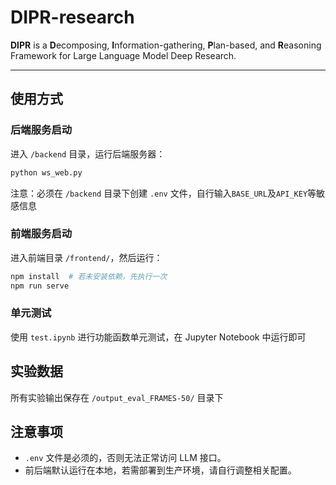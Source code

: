 # DIPR-research

**DIPR** is a **D**ecomposing, **I**nformation-gathering, **P**lan-based, and **R**easoning Framework for Large Language Model Deep Research.

---

## 使用方式
### 后端服务启动

进入 `/backend` 目录，运行后端服务器：

```bash
python ws_web.py
```

注意：必须在 `/backend` 目录下创建 `.env` 文件，自行输入`BASE_URL`及`API_KEY`等敏感信息

### 前端服务启动

进入前端目录 `/frontend/`，然后运行：

```bash
npm install  # 若未安装依赖，先执行一次
npm run serve
```


### 单元测试

使用 `test.ipynb` 进行功能函数单元测试，在 Jupyter Notebook 中运行即可

## 实验数据

所有实验输出保存在 `/output_eval_FRAMES-50/` 目录下

## 注意事项

* `.env` 文件是必须的，否则无法正常访问 LLM 接口。
* 前后端默认运行在本地，若需部署到生产环境，请自行调整相关配置。

